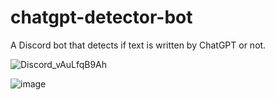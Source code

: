 # chatgpt-detector-bot
 A Discord bot that detects if text is written by ChatGPT or not.


![Discord_vAuLfqB9Ah](https://user-images.githubusercontent.com/34923485/223352305-8f635956-f486-4017-8172-f14017c61d01.gif)

![image](https://user-images.githubusercontent.com/34923485/223352236-67992523-0f94-436f-91be-f73481269dfa.png)
